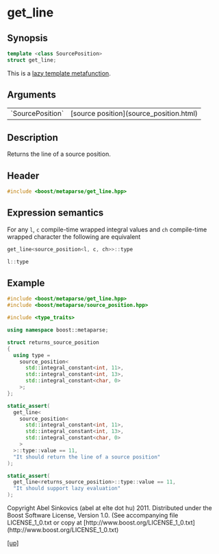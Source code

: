 # get_line

## Synopsis

```cpp
template <class SourcePosition>
struct get_line;
```

This is a [lazy template metafunction](lazy_metafunction.html).

## Arguments

<table cellpadding='0' cellspacing='0'>
  <tr>
    <td>`SourcePosition`</td>
    <td>[source position](source_position.html)</td>
  </tr>
</table>

## Description

Returns the line of a source position.

## Header

```cpp
#include <boost/metaparse/get_line.hpp>
```

## Expression semantics

For any `l`, `c` compile-time wrapped integral values and `ch` compile-time
wrapped character the following are equivalent

```cpp
get_line<source_position<l, c, ch>>::type

l::type
```

## Example

```cpp
#include <boost/metaparse/get_line.hpp>
#include <boost/metaparse/source_position.hpp>

#include <type_traits>

using namespace boost::metaparse;

struct returns_source_position
{
  using type =
    source_position<
      std::integral_constant<int, 11>,
      std::integral_constant<int, 13>,
      std::integral_constant<char, 0>
    >;
};

static_assert(
  get_line<
    source_position<
      std::integral_constant<int, 11>,
      std::integral_constant<int, 13>,
      std::integral_constant<char, 0>
    >
  >::type::value == 11,
  "It should return the line of a source position"
);

static_assert(
  get_line<returns_source_position>::type::value == 11,
  "It should support lazy evaluation"
);

```

<p class="copyright">
Copyright Abel Sinkovics (abel at elte dot hu) 2011.
Distributed under the Boost Software License, Version 1.0.
(See accompanying file LICENSE_1_0.txt or copy at
[http://www.boost.org/LICENSE_1_0.txt](http://www.boost.org/LICENSE_1_0.txt)
</p>

[[up]](reference.html)

